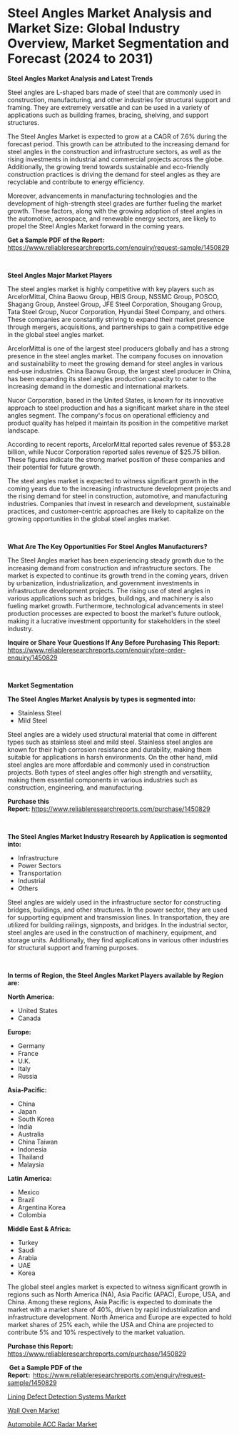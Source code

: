 <p><h1>Steel Angles Market Analysis and Market Size: Global Industry Overview, Market Segmentation and Forecast (2024 to 2031)</h1></p><p><strong>Steel Angles Market Analysis and Latest Trends</strong></p>
<p><p>Steel angles are L-shaped bars made of steel that are commonly used in construction, manufacturing, and other industries for structural support and framing. They are extremely versatile and can be used in a variety of applications such as building frames, bracing, shelving, and support structures.</p><p>The Steel Angles Market is expected to grow at a CAGR of 7.6% during the forecast period. This growth can be attributed to the increasing demand for steel angles in the construction and infrastructure sectors, as well as the rising investments in industrial and commercial projects across the globe. Additionally, the growing trend towards sustainable and eco-friendly construction practices is driving the demand for steel angles as they are recyclable and contribute to energy efficiency.</p><p>Moreover, advancements in manufacturing technologies and the development of high-strength steel grades are further fueling the market growth. These factors, along with the growing adoption of steel angles in the automotive, aerospace, and renewable energy sectors, are likely to propel the Steel Angles Market forward in the coming years.</p></p>
<p><strong>Get a Sample PDF of the Report:&nbsp;</strong> <a href="https://www.reliableresearchreports.com/enquiry/request-sample/1450829">https://www.reliableresearchreports.com/enquiry/request-sample/1450829</a></p>
<p>&nbsp;</p>
<p><strong>Steel Angles Major Market Players</strong></p>
<p><p>The steel angles market is highly competitive with key players such as ArcelorMittal, China Baowu Group, HBIS Group, NSSMC Group, POSCO, Shagang Group, Ansteel Group, JFE Steel Corporation, Shougang Group, Tata Steel Group, Nucor Corporation, Hyundai Steel Company, and others. These companies are constantly striving to expand their market presence through mergers, acquisitions, and partnerships to gain a competitive edge in the global steel angles market.</p><p>ArcelorMittal is one of the largest steel producers globally and has a strong presence in the steel angles market. The company focuses on innovation and sustainability to meet the growing demand for steel angles in various end-use industries. China Baowu Group, the largest steel producer in China, has been expanding its steel angles production capacity to cater to the increasing demand in the domestic and international markets.</p><p>Nucor Corporation, based in the United States, is known for its innovative approach to steel production and has a significant market share in the steel angles segment. The company's focus on operational efficiency and product quality has helped it maintain its position in the competitive market landscape.</p><p>According to recent reports, ArcelorMittal reported sales revenue of $53.28 billion, while Nucor Corporation reported sales revenue of $25.75 billion. These figures indicate the strong market position of these companies and their potential for future growth.</p><p>The steel angles market is expected to witness significant growth in the coming years due to the increasing infrastructure development projects and the rising demand for steel in construction, automotive, and manufacturing industries. Companies that invest in research and development, sustainable practices, and customer-centric approaches are likely to capitalize on the growing opportunities in the global steel angles market.</p></p>
<p>&nbsp;</p>
<p><strong>What Are The Key Opportunities For Steel Angles Manufacturers?</strong></p>
<p><p>The Steel Angles market has been experiencing steady growth due to the increasing demand from construction and infrastructure sectors. The market is expected to continue its growth trend in the coming years, driven by urbanization, industrialization, and government investments in infrastructure development projects. The rising use of steel angles in various applications such as bridges, buildings, and machinery is also fueling market growth. Furthermore, technological advancements in steel production processes are expected to boost the market's future outlook, making it a lucrative investment opportunity for stakeholders in the steel industry.</p></p>
<p><strong>Inquire or Share Your Questions If Any Before Purchasing This Report:</strong> <a href="https://www.reliableresearchreports.com/enquiry/pre-order-enquiry/1450829">https://www.reliableresearchreports.com/enquiry/pre-order-enquiry/1450829</a></p>
<p>&nbsp;</p>
<p><strong>Market Segmentation</strong></p>
<p><strong>The Steel Angles Market Analysis by types is segmented into:</strong></p>
<p><ul><li>Stainless Steel</li><li>Mild Steel</li></ul></p>
<p><p>Steel angles are a widely used structural material that come in different types such as stainless steel and mild steel. Stainless steel angles are known for their high corrosion resistance and durability, making them suitable for applications in harsh environments. On the other hand, mild steel angles are more affordable and commonly used in construction projects. Both types of steel angles offer high strength and versatility, making them essential components in various industries such as construction, engineering, and manufacturing.</p></p>
<p><strong>Purchase this Report:&nbsp;</strong><a href="https://www.reliableresearchreports.com/purchase/1450829">https://www.reliableresearchreports.com/purchase/1450829</a></p>
<p>&nbsp;</p>
<p><strong>The Steel Angles Market Industry Research by Application is segmented into:</strong></p>
<p><ul><li>Infrastructure</li><li>Power Sectors</li><li>Transportation</li><li>Industrial</li><li>Others</li></ul></p>
<p><p>Steel angles are widely used in the infrastructure sector for constructing bridges, buildings, and other structures. In the power sector, they are used for supporting equipment and transmission lines. In transportation, they are utilized for building railings, signposts, and bridges. In the industrial sector, steel angles are used in the construction of machinery, equipment, and storage units. Additionally, they find applications in various other industries for structural support and framing purposes.</p></p>
<p>&nbsp;</p>
<p><strong>In terms of Region, the Steel Angles Market Players available by Region are:</strong></p>
<p>
    <p> <strong> North America: </strong>
        <ul>
            <li>United States</li>
            <li>Canada</li>
        </ul>
        </p> 
    <p> <strong> Europe: </strong>
        <ul>
            <li>Germany</li>
            <li>France</li>
            <li>U.K.</li>
            <li>Italy</li>
            <li>Russia</li>
        </ul>
        </p> 
    <p> <strong> Asia-Pacific: </strong>
        <ul>
            <li>China</li>
            <li>Japan</li>
            <li>South Korea</li>
            <li>India</li>
            <li>Australia</li>
            <li>China Taiwan</li>
            <li>Indonesia</li>
            <li>Thailand</li>
            <li>Malaysia</li>
        </ul>
        </p> 
    <p> <strong> Latin America: </strong>
        <ul>
            <li>Mexico</li>
            <li>Brazil</li>
            <li>Argentina Korea</li>
            <li>Colombia</li>
        </ul>
        </p> 
    <p> <strong> Middle East & Africa: </strong>
        <ul>
            <li>Turkey</li>
            <li>Saudi</li>
            <li>Arabia</li>
            <li>UAE</li>
            <li>Korea</li>
        </ul>
    </p>
    </p>
<p><p>The global steel angles market is expected to witness significant growth in regions such as North America (NA), Asia Pacific (APAC), Europe, USA, and China. Among these regions, Asia Pacific is expected to dominate the market with a market share of 40%, driven by rapid industrialization and infrastructure development. North America and Europe are expected to hold market shares of 25% each, while the USA and China are projected to contribute 5% and 10% respectively to the market valuation.</p></p>
<p><strong>Purchase this Report: </strong><a href="https://www.reliableresearchreports.com/purchase/1450829">https://www.reliableresearchreports.com/purchase/1450829</a></p>
<p>&nbsp;<strong>Get a Sample PDF of the Report:&nbsp;&nbsp;</strong><a href="https://www.reliableresearchreports.com/enquiry/request-sample/1450829">https://www.reliableresearchreports.com/enquiry/request-sample/1450829</a></p>
<p><strong></strong></p>
<p><p><a href="https://view.publitas.com/reportprime-1/lining-defect-detection-systems-market-dynamics-2023-2030-also-about-its-market-trends-projections-and-opportunities/">Lining Defect Detection Systems Market</a></p><p><a href="https://view.publitas.com/reportprime-1/wall-oven-market-size-and-examines-its-market-scope-with-a-primary-focus-on-growth-opportunities-and-forecasted-trends-spanning-from-2023-to-2030/">Wall Oven Market</a></p><p><a href="https://view.publitas.com/reportprime-1/automobile-acc-radar-market-offers-provide-insightful-data-for-the-time-period-from-2023-to-2030-and-also-provide-analysis-based-on-application-type-and-region/">Automobile ACC Radar Market</a></p></p>